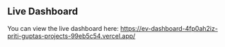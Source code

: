 ## Live Dashboard
You can view the live dashboard here: https://ev-dashboard-4fp0ah2iz-priti-guptas-projects-99eb5c54.vercel.app/
